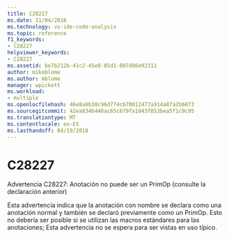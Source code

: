 ```yaml
---
title: C28227
ms.date: 11/04/2016
ms.technology: vs-ide-code-analysis
ms.topic: reference
f1_keywords:
- C28227
helpviewer_keywords:
- C28227
ms.assetid: be7b212b-41c2-45e8-85d1-807d86e92311
author: mikeblome
ms.author: mblome
manager: wpickett
ms.workload:
- multiple
ms.openlocfilehash: 46e8a6b30c96d774cb70012477a914a87a2b6073
ms.sourcegitcommit: 42ea834b446ac65c679fa1043f853bea5f1c9c95
ms.translationtype: MT
ms.contentlocale: es-ES
ms.lasthandoff: 04/19/2018
---
```

# <a name="c28227"></a>C28227
Advertencia C28227: Anotación no puede ser un PrimOp (consulte la declaración anterior)

 Esta advertencia indica que la anotación con nombre se declara como una anotación normal y también se declaró previamente como un PrimOp. Esto no debería ser posible si se utilizan las macros estándares para las anotaciones; Esta advertencia no se espera para ser vistas en uso típico.